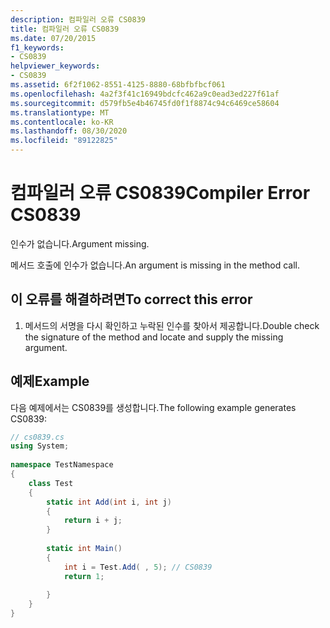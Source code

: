 ```yaml
---
description: 컴파일러 오류 CS0839
title: 컴파일러 오류 CS0839
ms.date: 07/20/2015
f1_keywords:
- CS0839
helpviewer_keywords:
- CS0839
ms.assetid: 6f2f1062-8551-4125-8880-68bfbfbcf061
ms.openlocfilehash: 4a2f3f41c16949bdcfc462a9c0ead3ed227f61af
ms.sourcegitcommit: d579fb5e4b46745fd0f1f8874c94c6469ce58604
ms.translationtype: MT
ms.contentlocale: ko-KR
ms.lasthandoff: 08/30/2020
ms.locfileid: "89122825"
---
```

# <a name="compiler-error-cs0839"></a><span data-ttu-id="21a31-103">컴파일러 오류 CS0839</span><span class="sxs-lookup"><span data-stu-id="21a31-103">Compiler Error CS0839</span></span>
<span data-ttu-id="21a31-104">인수가 없습니다.</span><span class="sxs-lookup"><span data-stu-id="21a31-104">Argument missing.</span></span>  
  
 <span data-ttu-id="21a31-105">메서드 호출에 인수가 없습니다.</span><span class="sxs-lookup"><span data-stu-id="21a31-105">An argument is missing in the method call.</span></span>  
  
## <a name="to-correct-this-error"></a><span data-ttu-id="21a31-106">이 오류를 해결하려면</span><span class="sxs-lookup"><span data-stu-id="21a31-106">To correct this error</span></span>  
  
1. <span data-ttu-id="21a31-107">메서드의 서명을 다시 확인하고 누락된 인수를 찾아서 제공합니다.</span><span class="sxs-lookup"><span data-stu-id="21a31-107">Double check the signature of the method and locate and supply the missing argument.</span></span>  
  
## <a name="example"></a><span data-ttu-id="21a31-108">예제</span><span class="sxs-lookup"><span data-stu-id="21a31-108">Example</span></span>  
 <span data-ttu-id="21a31-109">다음 예제에서는 CS0839를 생성합니다.</span><span class="sxs-lookup"><span data-stu-id="21a31-109">The following example generates CS0839:</span></span>  
  
```csharp  
// cs0839.cs  
using System;  
  
namespace TestNamespace  
{  
    class Test  
    {  
        static int Add(int i, int j)  
        {  
            return i + j;  
        }  
  
        static int Main()
        {  
            int i = Test.Add( , 5); // CS0839  
            return 1;  
  
        }  
    }  
}  
```
